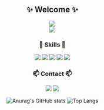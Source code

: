 <div align=center>
<h2>✨ Welcome ✨</h2>
  <a href="https://solved.ac/wke1wke1"><img src="http://mazassumnida.wtf/api/v2/generate_badge?boj=tnwlssla20"/></a><br/>
  <a href="https://hits.seeyoufarm.com"><img src="https://hits.seeyoufarm.com/api/count/incr/badge.svg?url=https%3A%2F%2Fgithub.com%2Ftnwls000&count_bg=%2379C83D&title_bg=%23555555&icon=&icon_color=%23E7E7E7&title=hits&edge_flat=false"/></a>
<h3>🚀 Skills 🚀</h3>
  <img src="https://img.shields.io/badge/Python-14354C?style=for-the-badge&logo=python&logoColor=white">
    <img src="https://img.shields.io/badge/Java-ED8B00?style=for-the-badge&logo=openjdk&logoColor=white">
    <img src="https://img.shields.io/badge/Spring-6DB33F?style=for-the-badge&logo=spring&logoColor=white">
    <img src="https://img.shields.io/badge/Vue.js-35495E?style=for-the-badge&logo=vue.js&logoColor=4FC08D">
    <img src="https://img.shields.io/badge/MySQL-00000F?style=for-the-badge&logo=mysql&logoColor=white">
<h3>📫 Contact 📫</h3>
  <a href="mailto:tnwlssla20@naver.com"><img src="https://img.shields.io/badge/naver-1EBC8F?style=for-the-badge&logo=naver&logoColor=white"/></a>
  <a href="mailto:tnwlssla20@gmail.com"><img
      src="https://img.shields.io/badge/Gmail-D14836?style=for-the-badge&logo=gmail&logoColor=white"/></a>
  <br/>
  
![Anurag's GitHub stats](https://github-readme-stats.vercel.app/api?username=tnwls000&show_icons=true&theme=dracula) ![Top Langs](https://github-readme-stats.vercel.app/api/top-langs/?username=tnwls000&layout=compact&theme=dracula)   
</div>

